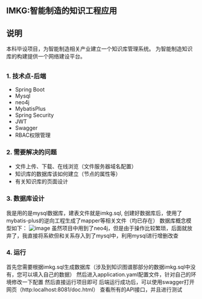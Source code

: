 ## IMKG:智能制造的知识工程应用
## 说明
本科毕设项目，为智能制造相关产业建立一个知识库管理系统。
为智能制造知识库的构建提供一个网络建设平台。

## 
### 1. 技术点-后端
- Spring Boot
- Mysql
- neo4j
- MybatisPlus
- Spring Security
- JWT
- Swagger
- RBAC权限管理

### 2. 需要解决的问题
- 文件上传、下载、在线浏览（文件服务器域名配置）
- 知识库的数据库该如何建立（节点的属性等）
- 有关知识库的页面设计

### 3. 数据库设计
我是用的是mysql数据库，建表文件就是imkg.sql, 创建好数据库后，使用了mybatis-plus的逆向工程生成了mapper等相关文件（均已存在） 数据库概念模型如下：
![image](https://user-images.githubusercontent.com/46115362/170702825-f6348651-b257-442e-aca2-cf62fa2f2a6b.png)
虽然项目中用到了neo4j，但是由于操作比较繁琐，后面就放弃了，我直接将系欸但和关系存入到了mysql中，利用mysql进行增删改查

### 4. 运行
首先您需要根据imkg.sql生成数据库（涉及到知识图谱那部分的数据imkg.sql中没有，您可以填入自己的数据）
然后进入application.yaml配置文件，针对自己的环境修改一下配置
然后直接运行项目即可
后端运行成功后，可以使用swagger打开网页（http:localhost:8081/doc.html） 查看所有的API接口，并且进行测试
